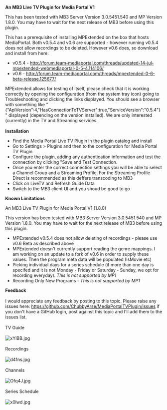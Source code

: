 <strong>An MB3 Live TV Plugin for Media Portal V1</strong>

This has been tested with MB3 Server Version 3.0.5451.540 and MP Version 1.8.0. You may have to wait for the next release of MB3 before using this plugin.

<p>This has a prerequisite of installing MPExtended on the box that hosts MediaPortal. Both v0.5.4 and v0.6 are supported - however running v0.5.4 does not allow recordings to be deleted. However v0.6 does, so download and install from here:</p>

<ul>
	<li>v0.5.4 -&nbsp;<a href="http://forum.team-mediaportal.com/threads/updated-14-jul-mpextended-webmediaportal-0-5-4.114106/">http://forum.team-mediaportal.com/threads/updated-14-jul-mpextended-webmediaportal-0-5-4.114106/</a></li>
	<li>v0.6 -&nbsp;<a href="http://forum.team-mediaportal.com/threads/mpextended-0-6-beta-release.125677/">http://forum.team-mediaportal.com/threads/mpextended-0-6-beta-release.125677/</a></li>
</ul>

<p>MPExtended allows for testing of itself, please check that it is working correctly by opening the configuration (from the system tray icon) going to Troubleshooting and clicking the links displayed. You should see a browser with something like &quot;{&quot;ApiVersion&quot;:4,&quot;HasConnectionToTVServer&quot;:true,&quot;ServiceVersion&quot;:&quot;0.5.4&quot;}&quot; displayed (depending on the version installed). We are only interested (currently) in the TV and Streaming services.<br />
&nbsp;<br />
<strong>Installation</strong></p>

<ul>
	<li>Find the Media Portal Live TV Plugin in the plugin catalog and install</li>
	<li>Go to Settings > Plugins and then to the configuration for Media Portal TV Plugin</li>
	<li>Configure the plugin, adding any authentication information and test the connection by clicking "Save and Test Connection.</li>
	<li>Once you enter the correct connection settings you will be able to select a Channel Group and a Streaming Profile. For the Streaming Profile Direct is recommended as this deffers transcoding to MB3</li>
	<li>Click on LiveTV and Refresh Guide Data</li>
	<li>Switch to the MB3 client UI and you shoud be good to go</li>
</ul>

<p><strong>Known Limitations</strong></p>

An MB3 Live TV Plugin for Media Portal V1 (1.8.0)

This version has been tested with MB3 Server Version 3.0.5451.540 and MP Version 1.8.0. You may have to wait for the next release of MB3 before using this plugin.

<ul>
	<li>MPExtended v0.5.4 does not allow deleting of recordings - please use v0.6 Beta as described above</li>
	<li>MPExtended doesn&#39;t currently support reading the genre mappings. I am working on an update to a fork of v0.6 in order to supply these values. Then the program meta data will be populated (IsMovie etc)</li>
	<li>Picking individual days for a series schedule (if more than one day is specifed and it is not Monday - Friday or Saturday - Sunday, we opt for recording everyday).&nbsp;<em>This is not supported by MP1</em></li>
	<li>Recording Only New Programs -&nbsp;<em>This is not supported by MP1</em></li>
</ul>

<p><strong>Feedback</strong><br />
&nbsp;<br />
I would appreciate any feedback by posting to this topic. Please raise any issues here:&nbsp;<a href="https://github.com/ChubbyArse/MediaPortalTVPlugin/issues">https://github.com/ChubbyArse/MediaPortalTVPlugin/issues</a>&nbsp;if you don&#39;t have a GitHub login, post against this topic and I&#39;ll add them to the issues list.<br />
<br />
TV Guide<br />
&nbsp;<br />
<img alt="xYlBB.jpg" src="http://snag.gy/xYlBB.jpg" style="border: 0px solid rgb(0, 0, 0) !important;" /><br />
&nbsp;<br />
Recordings<br />
&nbsp;<br />
<img alt="d41ns.jpg" src="http://snag.gy/d41ns.jpg" style="border: 0px solid rgb(0, 0, 0) !important;" /><br />
&nbsp;<br />
Channels<br />
&nbsp;<br />
<img alt="Ofq4J.jpg" src="http://snag.gy/Ofq4J.jpg" style="border: 0px solid rgb(0, 0, 0) !important;" /><br />
&nbsp;<br />
Series Schedule<br />
&nbsp;<br />
<img alt="x0lwd.jpg" src="http://snag.gy/x0lwd.jpg" style="border: 0px solid rgb(0, 0, 0) !important;" /></p>
